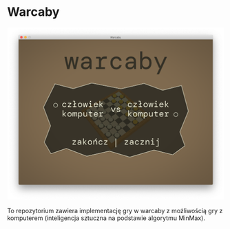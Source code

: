 # Warcaby

![Screenshot](/resources/screenshot.png)

To repozytorium zawiera implementację gry w warcaby z możliwością gry z komputerem
(inteligencja sztuczna na podstawie algorytmu MinMax).